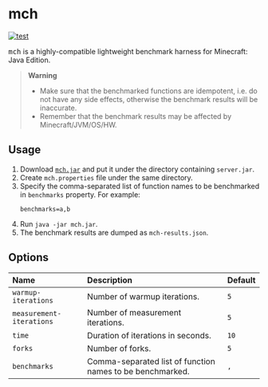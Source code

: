 # mch

[![test](https://github.com/mcenv/mch/actions/workflows/test.yml/badge.svg)](https://github.com/mcenv/mch/actions/workflows/test.yml)

<samp>mch</samp> is a highly-compatible lightweight benchmark harness for Minecraft: Java Edition.

> **Warning**
> - Make sure that the benchmarked functions are idempotent, i.e. do not have any side effects, otherwise the benchmark results will be inaccurate.
> - Remember that the benchmark results may be affected by Minecraft/JVM/OS/HW.

## Usage

1. Download [`mch.jar`](https://github.com/mcenv/mch/releases/latest/download/mch.jar) and put it under the directory containing `server.jar`.
2. Create `mch.properties` file under the same directory.
3. Specify the comma-separated list of function names to be benchmarked in `benchmarks` property. For example:
    ```properties
    benchmarks=a,b
    ```
4. Run `java -jar mch.jar`.
5. The benchmark results are dumped as `mch-results.json`.

## Options

| Name                     | Description                                               | Default |
|:-------------------------|:----------------------------------------------------------|:--------|
| `warmup-iterations`      | Number of warmup iterations.                              | `5`     |
| `measurement-iterations` | Number of measurement iterations.                         | `5`     |
| `time`                   | Duration of iterations in seconds.                        | `10`    |
| `forks`                  | Number of forks.                                          | `5`     |
| `benchmarks`             | Comma-separated list of function names to be benchmarked. | `,`     |
